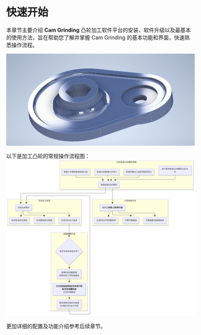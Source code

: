 # 快速开始

本章节主要介绍 **Cam Grinding** 凸轮加工软件平台的安装、软件升级以及最基本的使用方法，旨在帮助您了解并掌握 Cam Grinding 的基本功能和界面，快速熟悉操作流程。

![img](resources/cam.jpg)

以下是加工凸轮的常规操作流程图：
![img](resources/cam_process.png)

更加详细的配置及功能介绍参考后续章节。